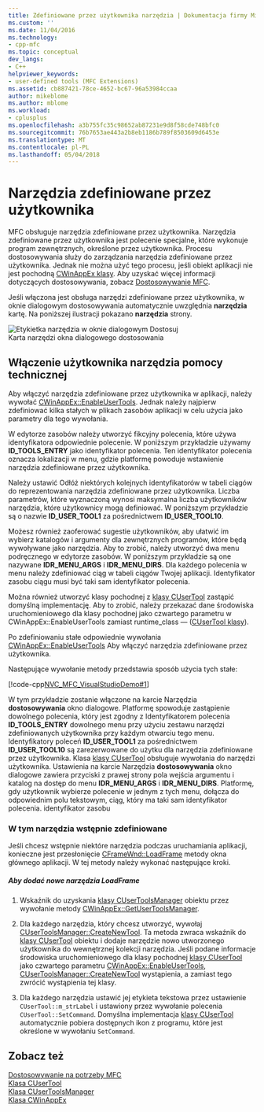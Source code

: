 ```yaml
---
title: Zdefiniowane przez użytkownika narzędzia | Dokumentacja firmy Microsoft
ms.custom: ''
ms.date: 11/04/2016
ms.technology:
- cpp-mfc
ms.topic: conceptual
dev_langs:
- C++
helpviewer_keywords:
- user-defined tools (MFC Extensions)
ms.assetid: cb887421-78ce-4652-bc67-96a53984ccaa
author: mikeblome
ms.author: mblome
ms.workload:
- cplusplus
ms.openlocfilehash: a3b755fc35c98652ab87231e9d8f58cde748bfc0
ms.sourcegitcommit: 76b7653ae443a2b8eb1186b789f8503609d6453e
ms.translationtype: MT
ms.contentlocale: pl-PL
ms.lasthandoff: 05/04/2018
---
```

# <a name="user-defined-tools"></a>Narzędzia zdefiniowane przez użytkownika
MFC obsługuje narzędzia zdefiniowane przez użytkownika. Narzędzia zdefiniowane przez użytkownika jest polecenie specjalne, które wykonuje program zewnętrznych, określone przez użytkownika. Procesu dostosowywania służy do zarządzania narzędzia zdefiniowane przez użytkownika. Jednak nie można użyć tego procesu, jeśli obiekt aplikacji nie jest pochodną [CWinAppEx klasy](../mfc/reference/cwinappex-class.md). Aby uzyskać więcej informacji dotyczących dostosowywania, zobacz [Dostosowywanie MFC](../mfc/customization-for-mfc.md).  
  
 Jeśli włączona jest obsługa narzędzi zdefiniowane przez użytkownika, w oknie dialogowym dostosowywania automatycznie uwzględnia **narzędzia** kartę. Na poniższej ilustracji pokazano **narzędzia** strony.  
  
 ![Etykietka narzędzia w oknie dialogowym Dostosuj](../mfc/media/custdialogboxtoolstab.png "custdialogboxtoolstab")  
Karta narzędzi okna dialogowego dostosowania  
  
## <a name="enabling-user-defined-tools-support"></a>Włączenie użytkownika narzędzia pomocy technicznej  
 Aby włączyć narzędzia zdefiniowane przez użytkownika w aplikacji, należy wywołać [CWinAppEx::EnableUserTools](../mfc/reference/cwinappex-class.md#enableusertools). Jednak należy najpierw zdefiniować kilka stałych w plikach zasobów aplikacji w celu użycia jako parametry dla tego wywołania.  
  
 W edytorze zasobów należy utworzyć fikcyjny polecenia, które używa identyfikatora odpowiednie polecenie. W poniższym przykładzie używamy **ID_TOOLS_ENTRY** jako identyfikator polecenia. Ten identyfikator polecenia oznacza lokalizacji w menu, gdzie platformę powoduje wstawienie narzędzia zdefiniowane przez użytkownika.  
  
 Należy ustawić Odłóż niektórych kolejnych identyfikatorów w tabeli ciągów do reprezentowania narzędzia zdefiniowane przez użytkownika. Liczba parametrów, które wyznaczoną wynosi maksymalna liczba użytkowników narzędzia, które użytkownicy mogą definiować. W poniższym przykładzie są o nazwie **ID_USER_TOOL1** za pośrednictwem **ID_USER_TOOL10**.  
  
 Możesz również zaoferować sugestie użytkowników, aby ułatwić im wybierz katalogów i argumenty dla zewnętrznych programów, które będą wywoływane jako narzędzia. Aby to zrobić, należy utworzyć dwa menu podręcznego w edytorze zasobów. W poniższym przykładzie są one nazywane **IDR_MENU_ARGS** i **IDR_MENU_DIRS**. Dla każdego polecenia w menu należy zdefiniować ciąg w tabeli ciągów Twojej aplikacji. Identyfikator zasobu ciągu musi być taki sam identyfikator polecenia.  
  
 Można również utworzyć klasy pochodnej z [klasy CUserTool](../mfc/reference/cusertool-class.md) zastąpić domyślną implementację. Aby to zrobić, należy przekazać dane środowiska uruchomieniowego dla klasy pochodnej jako czwartego parametru w CWinAppEx::EnableUserTools zamiast runtime_class — ([CUserTool klasy](../mfc/reference/cusertool-class.md)).  
  
 Po zdefiniowaniu stałe odpowiednie wywołania [CWinAppEx::EnableUserTools](../mfc/reference/cwinappex-class.md#enableusertools) Aby włączyć narzędzia zdefiniowane przez użytkownika.  
  
 Następujące wywołanie metody przedstawia sposób użycia tych stałe:  
  
 [!code-cpp[NVC_MFC_VisualStudioDemo#1](../mfc/codesnippet/cpp/user-defined-tools_1.cpp)]  
  
 W tym przykładzie zostanie włączone na karcie Narzędzia **dostosowywania** okno dialogowe. Platformę spowoduje zastąpienie dowolnego polecenia, który jest zgodny z Identyfikatorem polecenia **ID_TOOLS_ENTRY** dowolnego menu przy użyciu zestawu narzędzi zdefiniowanych użytkownika przy każdym otwarciu tego menu. Identyfikatory poleceń **ID_USER_TOOL1** za pośrednictwem **ID_USER_TOOL10** są zarezerwowane do użytku dla narzędzia zdefiniowane przez użytkownika. Klasa [klasy CUserTool](../mfc/reference/cusertool-class.md) obsługuje wywołania do narzędzi użytkownika. Ustawienia na karcie Narzędzia **dostosowywania** okno dialogowe zawiera przyciski z prawej strony pola wejścia argumentu i katalog na dostęp do menu **IDR_MENU_ARGS** i **IDR_MENU_DIRS**. Platformę, gdy użytkownik wybierze polecenie w jednym z tych menu, dołącza do odpowiednim polu tekstowym, ciąg, który ma taki sam identyfikator polecenia. identyfikator zasobu  
  
### <a name="including-predefined-tools"></a>W tym narzędzia wstępnie zdefiniowane  
 Jeśli chcesz wstępnie niektóre narzędzia podczas uruchamiania aplikacji, konieczne jest przesłonięcie [CFrameWnd::LoadFrame](../mfc/reference/cframewnd-class.md#loadframe) metody okna głównego aplikacji. W tej metody należy wykonać następujące kroki.  
  
##### <a name="to-add-new-tools-in-loadframe"></a>Aby dodać nowe narzędzia LoadFrame  
  
1.  Wskaźnik do uzyskania [klasy CUserToolsManager](../mfc/reference/cusertoolsmanager-class.md) obiektu przez wywołanie metody [CWinAppEx::GetUserToolsManager](../mfc/reference/cwinappex-class.md#getusertoolsmanager).  
  
2.  Dla każdego narzędzia, który chcesz utworzyć, wywołaj [CUserToolsManager::CreateNewTool](../mfc/reference/cusertoolsmanager-class.md#createnewtool). Ta metoda zwraca wskaźnik do [klasy CUserTool](../mfc/reference/cusertool-class.md) obiektu i dodaje narzędzie nowo utworzonego użytkownika do wewnętrznej kolekcji narzędzia. Jeśli podane informacje środowiska uruchomieniowego dla klasy pochodnej [klasy CUserTool](../mfc/reference/cusertool-class.md) jako czwartego parametru [CWinAppEx::EnableUserTools](../mfc/reference/cwinappex-class.md#enableusertools), [CUserToolsManager::CreateNewTool](../mfc/reference/cusertoolsmanager-class.md#createnewtool) wystąpienia, a zamiast tego zwrócić wystąpienia tej klasy.  
  
3.  Dla każdego narzędzia ustawić jej etykieta tekstowa przez ustawienie `CUserTool::m_strLabel` i ustawiony przez wywołanie polecenia `CUserTool::SetCommand`. Domyślna implementacja [klasy CUserTool](../mfc/reference/cusertool-class.md) automatycznie pobiera dostępnych ikon z programu, które jest określone w wywołaniu `SetCommand`.  
  
## <a name="see-also"></a>Zobacz też  
 [Dostosowywanie na potrzeby MFC](../mfc/customization-for-mfc.md)   
 [Klasa CUserTool](../mfc/reference/cusertool-class.md)   
 [Klasa CUserToolsManager](../mfc/reference/cusertoolsmanager-class.md)   
 [Klasa CWinAppEx](../mfc/reference/cwinappex-class.md)




